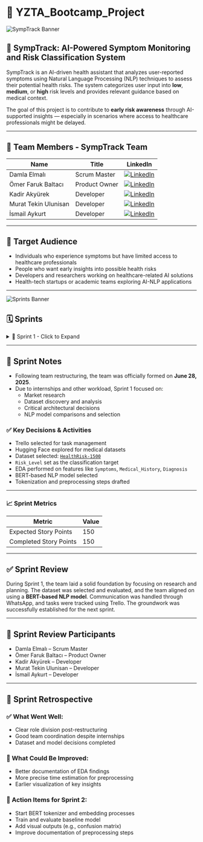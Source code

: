 # 🎯 YZTA_Bootcamp_Project

![SympTrack Banner](https://github.com/user-attachments/assets/cf87c98c-69fc-4adb-b0ce-2bcfbd14d630)

## 🤖 SympTrack: AI-Powered Symptom Monitoring and Risk Classification System

SympTrack is an AI-driven health assistant that analyzes user-reported symptoms using Natural Language Processing (NLP) techniques to assess their potential health risks. The system categorizes user input into **low**, **medium**, or **high** risk levels and provides relevant guidance based on medical context.

The goal of this project is to contribute to **early risk awareness** through AI-supported insights — especially in scenarios where access to healthcare professionals might be delayed.

---

## 👥 Team Members - SympTrack Team

| Name                 | Title         | LinkedIn |
|----------------------|---------------|----------|
| Damla Elmalı         | Scrum Master  | [![LinkedIn](https://img.shields.io/badge/LinkedIn-blue?logo=linkedin&logoColor=white)](https://www.linkedin.com/in/damla-elmali/) |
| Ömer Faruk Baltacı   | Product Owner | [![LinkedIn](https://img.shields.io/badge/LinkedIn-blue?logo=linkedin&logoColor=white)](https://www.linkedin.com/in/omerfbaltaci/) |
| Kadir Akyürek        | Developer     | [![LinkedIn](https://img.shields.io/badge/LinkedIn-blue?logo=linkedin&logoColor=white)](https://www.linkedin.com/in/kadir-akyürek-847199246/) |
| Murat Tekin Ulunisan | Developer     | [![LinkedIn](https://img.shields.io/badge/LinkedIn-blue?logo=linkedin&logoColor=white)](https://www.linkedin.com/in/muatr/) |
| İsmail Aykurt        | Developer     | [![LinkedIn](https://img.shields.io/badge/LinkedIn-blue?logo=linkedin&logoColor=white)](https://www.linkedin.com/in/ismail-aykurt) |

---

## 🎯 Target Audience

- Individuals who experience symptoms but have limited access to healthcare professionals  
- People who want early insights into possible health risks  
- Developers and researchers working on healthcare-related AI solutions  
- Health-tech startups or academic teams exploring AI-NLP applications  

---

![Sprints Banner](https://github.com/user-attachments/assets/f4f9751e-604b-489e-9281-53306f5e2606)

## 🗓️ Sprints

<details>
  <summary>🏁 Sprint 1 - Click to Expand</summary>

  <br/>

  <details>
    <summary>🖼️ Sprint 1 - App Screenshots</summary>
    <br/>
    <img src="https://github.com/user-attachments/assets/cf87c98c-69fc-4adb-b0ce-2bcfbd14d630" width="600"/>
  </details>

  <details>
    <summary>🗂️ Sprint 1 - Sprint Board Update Screenshots</summary>
    <br/>
    <img src="https://github.com/user-attachments/assets/df948179-e2cf-42cb-874f-4686c461a23f" width="600"/>
    <img src="https://github.com/user-attachments/assets/b94f5d0a-f1f2-46d7-b80a-b4f1600ff5f8" width="600"/>
    <img src="https://github.com/user-attachments/assets/693298fa-7adb-41ec-9079-a4fbb956f8ed" width="600"/>
  </details>

  <details>
    <summary>📉 Sprint 1 - Burndown Chart</summary>
    <br/>
    <img src="https://github.com/user-attachments/assets/492536b2-cde0-4dca-9594-1ab3a398094f" width="600"/>
    <img src="https://github.com/user-attachments/assets/7553e125-1edb-4f51-b372-9e01aba58674" width="600"/>
  </details>

</details>

---

## 📝 Sprint Notes

- Following team restructuring, the team was officially formed on **June 28, 2025**.
- Due to internships and other workload, Sprint 1 focused on:
  - Market research
  - Dataset discovery and analysis
  - Critical architectural decisions
  - NLP model comparisons and selection

### ✅ Key Decisions & Activities

- Trello selected for task management  
- Hugging Face explored for medical datasets  
- Dataset selected: [`HealthRisk-1500`](https://huggingface.co/datasets/lvimuth/HealthRisk-1500-Medical-Risk-Prediction)  
- `Risk_Level` set as the classification target  
- EDA performed on features like `Symptoms`, `Medical_History`, `Diagnosis`  
- BERT-based NLP model selected  
- Tokenization and preprocessing steps drafted  

---

### 📈 Sprint Metrics

| Metric                 | Value |
|------------------------|-------|
| Expected Story Points  | 150   |
| Completed Story Points | 150   |

---

## ✅ Sprint Review

During Sprint 1, the team laid a solid foundation by focusing on research and planning. The dataset was selected and evaluated, and the team aligned on using a **BERT-based NLP model**. Communication was handled through WhatsApp, and tasks were tracked using Trello. The groundwork was successfully established for the next sprint.

---

## 👥 Sprint Review Participants

- Damla Elmalı – Scrum Master  
- Ömer Faruk Baltacı – Product Owner  
- Kadir Akyürek – Developer  
- Murat Tekin Ulunisan – Developer  
- İsmail Aykurt – Developer

---

## 🔄 Sprint Retrospective

### ✅ What Went Well:
- Clear role division post-restructuring  
- Good team coordination despite internships  
- Dataset and model decisions completed  

### 🧠 What Could Be Improved:
- Better documentation of EDA findings  
- More precise time estimation for preprocessing  
- Earlier visualization of key insights  

### 🚀 Action Items for Sprint 2:
- Start BERT tokenizer and embedding processes  
- Train and evaluate baseline model  
- Add visual outputs (e.g., confusion matrix)  
- Improve documentation of preprocessing steps  
